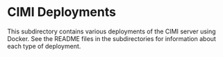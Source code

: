 # CIMI Deployments

This subdirectory contains various deployments of the CIMI server
using Docker.  See the README files in the subdirectories for
information about each type of deployment.  
